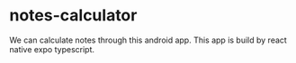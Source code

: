 # notes-calculator
We can calculate notes through this android app. This app is build by react native expo typescript.
